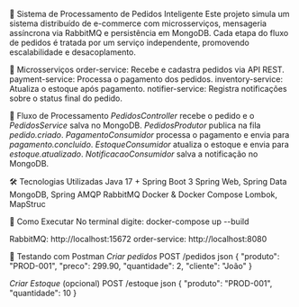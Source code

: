 🛒 Sistema de Processamento de Pedidos Inteligente
Este projeto simula um sistema distribuído de e-commerce com microsserviços, mensageria assíncrona via RabbitMQ e persistência em MongoDB. Cada etapa do fluxo de pedidos é tratada por um serviço independente, promovendo escalabilidade e desacoplamento.

🧱 Microsserviços
order-service: Recebe e cadastra pedidos via API REST.
payment-service: Processa o pagamento dos pedidos.
inventory-service: Atualiza o estoque após pagamento.
notifier-service: Registra notificações sobre o status final do pedido.

🔄 Fluxo de Processamento
*PedidosController* recebe o pedido e o *PedidosService* salva no MongoDB.
*PedidosProdutor* publica na fila *pedido.criado*.
*PagamentoConsumidor* processa o pagamento e envia para *pagamento.concluido*.
*EstoqueConsumidor* atualiza o estoque e envia para *estoque.atualizado*.
*NotificacaoConsumidor* salva a notificação no MongoDB.

🛠️ Tecnologias Utilizadas
Java 17 + Spring Boot 3
Spring Web, Spring Data MongoDB, Spring AMQP
RabbitMQ
Docker & Docker Compose
Lombok, MapStruc

🐳 Como Executar
No terminal digite:
docker-compose up --build

RabbitMQ: http://localhost:15672
order-service: http://localhost:8080

📮 Testando com Postman
*Criar pedidos*
POST /pedidos
json
{
  "produto": "PROD-001",
  "preco": 299.90,
  "quantidade": 2,
  "cliente": "João"
}

*Criar Estoque* (opcional)
POST /estoque
json
{
  "produto": "PROD-001",
  "quantidade": 10
}
